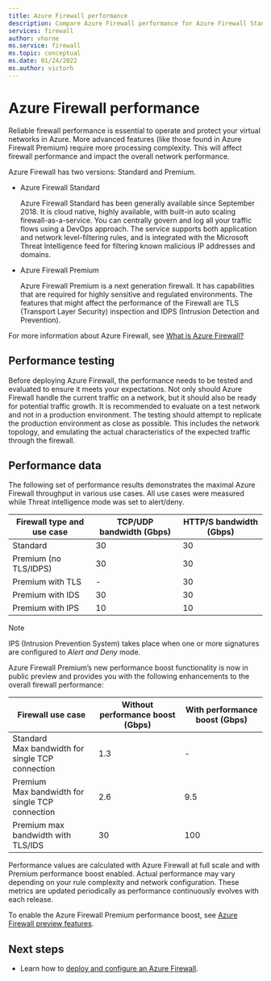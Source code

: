 ```yaml
---
title: Azure Firewall performance 
description: Compare Azure Firewall performance for Azure Firewall Standard and Premium
services: firewall
author: vhorne
ms.service: firewall
ms.topic: conceptual
ms.date: 01/24/2022
ms.author: victorh
---
```


# Azure Firewall performance

Reliable firewall performance is essential to operate and protect your virtual networks in Azure. More advanced features (like those found in Azure Firewall Premium) require more processing complexity. This will affect firewall performance and impact the overall network performance.

Azure Firewall has two versions: Standard and Premium.

- Azure Firewall Standard

   Azure Firewall Standard has been generally available since September 2018. It is cloud native, highly available, with built-in auto scaling firewall-as-a-service. You can centrally govern and log all your traffic flows using a DevOps approach. The service supports both application and network level-filtering rules, and is integrated with the Microsoft Threat Intelligence feed for filtering known malicious IP addresses and domains. 
- Azure Firewall Premium

   Azure Firewall Premium is a next generation firewall. It has capabilities that are required for highly sensitive and regulated environments. The features that might affect the performance of the Firewall are TLS (Transport Layer Security) inspection and IDPS (Intrusion Detection and Prevention).

For more information about Azure Firewall, see [What is Azure Firewall?](overview.md)

## Performance testing

Before deploying Azure Firewall, the performance needs to be tested and evaluated to ensure it meets your expectations. Not only should Azure Firewall handle the current traffic on a network, but it should also be ready for potential traffic growth. It is recommended to evaluate on a test network and not in a production environment. The testing should attempt to replicate the production environment as close as possible. This includes the network topology, and emulating the actual characteristics of the expected traffic through the firewall.

## Performance data

The following set of performance results demonstrates the maximal Azure Firewall throughput in various use cases. All use cases were measured while Threat intelligence mode was set to alert/deny.


|Firewall type and use case  |TCP/UDP bandwidth (Gbps)  |HTTP/S bandwidth (Gbps)  |
|---------|---------|---------|
|Standard     |30|30|
|Premium (no TLS/IDPS)     |30|30|
|Premium with TLS     |-|30|
|Premium with IDS     |30|30|
|Premium with IPS      |10|10|

> [!NOTE]
> IPS (Intrusion Prevention System) takes place when one or more signatures are configured to *Alert and Deny* mode.

Azure Firewall Premium’s new performance boost functionality is now in public preview and provides you with the following enhancements to the overall firewall performance:


|Firewall use case  |Without performance boost (Gbps)  |With performance boost (Gbps)  |
|---------|---------|---------|
|Standard<br>Max bandwidth for single TCP connection     |1.3|-|
|Premium<br>Max bandwidth for single TCP connection     |2.6|9.5|
|Premium max bandwidth with TLS/IDS|30|100|

Performance values are calculated with Azure Firewall at full scale and with Premium performance boost enabled. Actual performance may vary depending on your rule complexity and network configuration. These metrics are updated periodically as performance continuously evolves with each release.

To enable the Azure Firewall Premium performance boost, see [Azure Firewall preview features](firewall-preview.md#azure-firewall-premium-performance-boost-preview).


## Next steps

- Learn how to [deploy and configure an Azure Firewall](tutorial-firewall-deploy-portal.md).